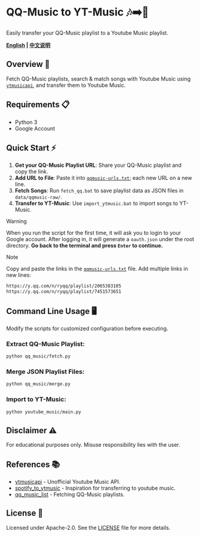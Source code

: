 # QQ-Music to YT-Music 🎶➡️🎵
Easily transfer your QQ-Music playlist to a Youtube Music playlist.


**[English](readme_en.md) | [中文说明](readme.md)**

## Overview 🚀
Fetch QQ-Music playlists, search & match songs with Youtube Music using [`ytmusicapi`](https://github.com/sigma67/ytmusicapi), and transfer them to Youtube Music.

## Requirements 📋
- Python 3
- Google Account

## Quick Start ⚡
1. **Get your QQ-Music Playlist URL**: Share your QQ-Music playlist and copy the link.
2. **Add URL to File**: Paste it into [`qqmusic-urls.txt`](qqmusic-urls.txt); each new URL on a new line.
3. **Fetch Songs**: Run `fetch_qq.bat` to save playlist data as JSON files in `data/qqmusic-raw/`.
4. **Transfer to YT-Music**: Use `import_ytmusic.bat` to import songs to YT-Music.

> [!WARNING]
> When you run the script for the first time, it will ask you to login to your Google account. 
> After logging in, it will generate a `oauth.json` under the root directory. **Go back to the terminal and press `Enter` to continue.**

> [!NOTE]
> Copy and paste the links in the [`qqmusic-urls.txt`](qqmusic-urls.txt) file.
> Add multiple links in new lines:
> ```txt
> https://y.qq.com/n/ryqq/playlist/2065383105
> https://y.qq.com/n/ryqq/playlist/7451573651
> ```

## Command Line Usage 🖥️
Modify the scripts for customized configuration before executing.

### Extract QQ-Music Playlist:
```bash
python qq_music/fetch.py
```

### Merge JSON Playlist Files:
```bash
python qq_music/merge.py
```

### Import to YT-Music:
```bash
python youtube_music/main.py
```

## Disclaimer ⚠️
For educational purposes only. Misuse responsibility lies with the user.

## References 📚
- [ytmusicapi](https://github.com/sigma67/ytmusicapi) - Unofficial Youtube Music API.
- [spotify_to_ytmusic](https://github.com/sigma67/spotify_to_ytmusic) - Inspiration for transferring to youtube music.
- [qq_music_list](https://github.com/loikein/qq_music_list/) - Fetching QQ-Music playlists.

## License 📜
Licensed under Apache-2.0. See the [LICENSE](LICENSE) file for more details.